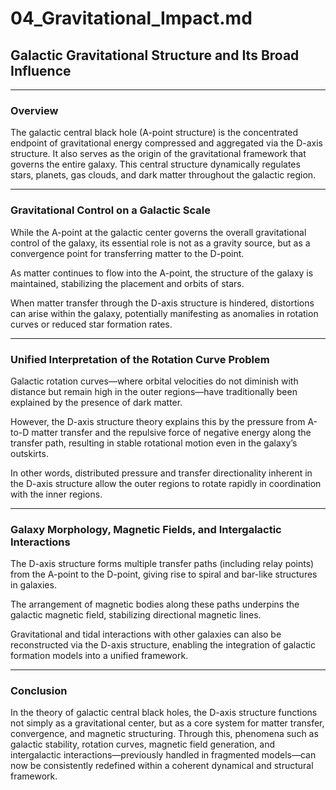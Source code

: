 # 04_Gravitational_Impact.md

## Galactic Gravitational Structure and Its Broad Influence

---

### Overview

The galactic central black hole (A-point structure) is the concentrated endpoint of gravitational energy compressed and aggregated via the D-axis structure. It also serves as the origin of the gravitational framework that governs the entire galaxy. This central structure dynamically regulates stars, planets, gas clouds, and dark matter throughout the galactic region.

---

### Gravitational Control on a Galactic Scale

While the A-point at the galactic center governs the overall gravitational control of the galaxy, its essential role is not as a gravity source, but as a convergence point for transferring matter to the D-point.

As matter continues to flow into the A-point, the structure of the galaxy is maintained, stabilizing the placement and orbits of stars.

When matter transfer through the D-axis structure is hindered, distortions can arise within the galaxy, potentially manifesting as anomalies in rotation curves or reduced star formation rates.

---

### Unified Interpretation of the Rotation Curve Problem

Galactic rotation curves—where orbital velocities do not diminish with distance but remain high in the outer regions—have traditionally been explained by the presence of dark matter.

However, the D-axis structure theory explains this by the pressure from A-to-D matter transfer and the repulsive force of negative energy along the transfer path, resulting in stable rotational motion even in the galaxy’s outskirts.

In other words, distributed pressure and transfer directionality inherent in the D-axis structure allow the outer regions to rotate rapidly in coordination with the inner regions.

---

### Galaxy Morphology, Magnetic Fields, and Intergalactic Interactions

The D-axis structure forms multiple transfer paths (including relay points) from the A-point to the D-point, giving rise to spiral and bar-like structures in galaxies.

The arrangement of magnetic bodies along these paths underpins the galactic magnetic field, stabilizing directional magnetic lines.

Gravitational and tidal interactions with other galaxies can also be reconstructed via the D-axis structure, enabling the integration of galactic formation models into a unified framework.

---

### Conclusion

In the theory of galactic central black holes, the D-axis structure functions not simply as a gravitational center, but as a core system for matter transfer, convergence, and magnetic structuring. Through this, phenomena such as galactic stability, rotation curves, magnetic field generation, and intergalactic interactions—previously handled in fragmented models—can now be consistently redefined within a coherent dynamical and structural framework.
